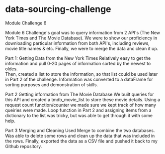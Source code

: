 # data-sourcing-challenge
Module Challenge 6

Module 6 Challenge's goal was to query information from 2 API's (The New York Times and The Movie Database).
We were to show our proficiency in downloading particular information from both API's, including
reviews, movie title names & etc. Finally, we were to merge the data anc clean it up.

Part 1:  Getting Data from the New York Times
Relatively easy to get the information and pull 0-20 pages of information sorted by the newest to oldes.  
Then, created a list to store the information, so that list could be used later in Part 2 of the challenge.
Information was converted to a dataFrame for sorting purposes and demonstration of skills.

Part 2 Getting information from The Movie Database
We built queries for this API and created a tmdb_movie_list to store these movie details.
Using a request count function/counter we made sure we kept track of how many queiries were made.
Loop function in Part 2 and assigning items from a dictionary to the list was tricky, 
but was able to get through it with some help.

Part 3 Merging and Cleaning
Used Merge to combine the two databases. Was able to delete some rows and clean up the data that
was included in the rows.  Finally, exported the data as a CSV file and pushed it back to my 
Github repository.
